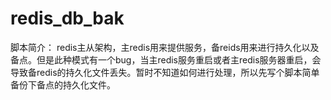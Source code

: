# redis_db_bak
脚本简介：
  redis主从架构，主redis用来提供服务，备reids用来进行持久化以及备点。但是此种模式有一个bug，当主redis服务重启或者主redis服务器重启，会导致备redis的持久化文件丢失。暂时不知道如何进行处理，所以先写个脚本简单备份下备点的持久化文件。
